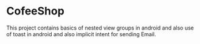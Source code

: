 # CofeeShop
This project contains basics of nested view groups in android and also use of toast in android and also implicit intent for sending Email.
 
 
